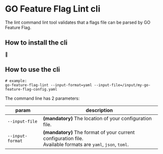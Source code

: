 # GO Feature Flag Lint cli

The lint command lint tool validates that a flags file can be parsed by GO Feature Flag.

## How to install the cli

:construction:

## How to use the cli

```shell
# example:
go-feature-flag-lint --input-format=yaml --input-file=/input/my-go-feature-flag-config.yaml
```

The command line has 2 parameters:

| param            | description                                                                                                       |
|------------------|-------------------------------------------------------------------------------------------------------------------|
| `--input-file`   | **(mandatory)** The location of your configuration file.                                                          |
| `--input-format` | **(mandatory)** The format of your current configuration file. <br/>Available formats are `yaml`, `json`, `toml`. |